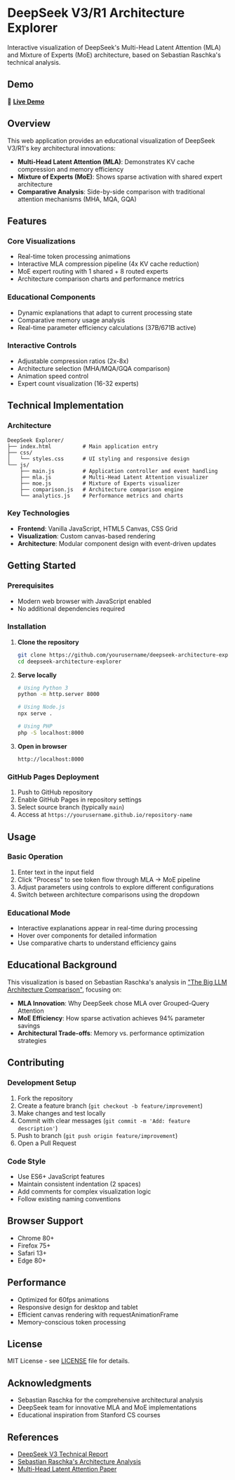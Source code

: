 # DeepSeek V3/R1 Architecture Explorer

Interactive visualization of DeepSeek's Multi-Head Latent Attention (MLA) and Mixture of Experts (MoE) architecture, based on Sebastian Raschka's technical analysis.



## Demo

🔗 **[Live Demo](https://0xchamin.github.io/deepseek/)**

## Overview

This web application provides an educational visualization of DeepSeek V3/R1's key architectural innovations:

- **Multi-Head Latent Attention (MLA)**: Demonstrates KV cache compression and memory efficiency
- **Mixture of Experts (MoE)**: Shows sparse activation with shared expert architecture
- **Comparative Analysis**: Side-by-side comparison with traditional attention mechanisms (MHA, MQA, GQA)

## Features

### Core Visualizations
- Real-time token processing animations
- Interactive MLA compression pipeline (4x KV cache reduction)
- MoE expert routing with 1 shared + 8 routed experts
- Architecture comparison charts and performance metrics

### Educational Components
- Dynamic explanations that adapt to current processing state
- Comparative memory usage analysis
- Real-time parameter efficiency calculations (37B/671B active)

### Interactive Controls
- Adjustable compression ratios (2x-8x)
- Architecture selection (MHA/MQA/GQA comparison)
- Animation speed control
- Expert count visualization (16-32 experts)

## Technical Implementation

### Architecture
```
DeepSeek Explorer/
├── index.html          # Main application entry
├── css/
│   └── styles.css      # UI styling and responsive design
└── js/
    ├── main.js         # Application controller and event handling
    ├── mla.js          # Multi-Head Latent Attention visualizer
    ├── moe.js          # Mixture of Experts visualizer
    ├── comparison.js   # Architecture comparison engine
    └── analytics.js    # Performance metrics and charts
```

### Key Technologies
- **Frontend**: Vanilla JavaScript, HTML5 Canvas, CSS Grid
- **Visualization**: Custom canvas-based rendering
- **Architecture**: Modular component design with event-driven updates

## Getting Started

### Prerequisites
- Modern web browser with JavaScript enabled
- No additional dependencies required

### Installation

1. **Clone the repository**
   ```bash
   git clone https://github.com/yourusername/deepseek-architecture-explorer.git
   cd deepseek-architecture-explorer
   ```

2. **Serve locally**
   ```bash
   # Using Python 3
   python -m http.server 8000
   
   # Using Node.js
   npx serve .
   
   # Using PHP
   php -S localhost:8000
   ```

3. **Open in browser**
   ```
   http://localhost:8000
   ```

### GitHub Pages Deployment

1. Push to GitHub repository
2. Enable GitHub Pages in repository settings
3. Select source branch (typically `main`)
4. Access at `https://yourusername.github.io/repository-name`

## Usage

### Basic Operation
1. Enter text in the input field
2. Click "Process" to see token flow through MLA → MoE pipeline
3. Adjust parameters using controls to explore different configurations
4. Switch between architecture comparisons using the dropdown

### Educational Mode
- Interactive explanations appear in real-time during processing
- Hover over components for detailed information
- Use comparative charts to understand efficiency gains

## Educational Background

This visualization is based on Sebastian Raschka's analysis in ["The Big LLM Architecture Comparison"](https://magazine.sebastianraschka.com/p/the-big-llm-architecture-comparison), focusing on:

- **MLA Innovation**: Why DeepSeek chose MLA over Grouped-Query Attention
- **MoE Efficiency**: How sparse activation achieves 94% parameter savings
- **Architectural Trade-offs**: Memory vs. performance optimization strategies

## Contributing

### Development Setup
1. Fork the repository
2. Create a feature branch (`git checkout -b feature/improvement`)
3. Make changes and test locally
4. Commit with clear messages (`git commit -m 'Add: feature description'`)
5. Push to branch (`git push origin feature/improvement`)
6. Open a Pull Request

### Code Style
- Use ES6+ JavaScript features
- Maintain consistent indentation (2 spaces)
- Add comments for complex visualization logic
- Follow existing naming conventions

## Browser Support

- Chrome 80+
- Firefox 75+
- Safari 13+
- Edge 80+

## Performance

- Optimized for 60fps animations
- Responsive design for desktop and tablet
- Efficient canvas rendering with requestAnimationFrame
- Memory-conscious token processing

## License

MIT License - see [LICENSE](LICENSE) file for details.

## Acknowledgments

- Sebastian Raschka for the comprehensive architectural analysis
- DeepSeek team for innovative MLA and MoE implementations
- Educational inspiration from Stanford CS courses

## References

- [DeepSeek V3 Technical Report](https://arxiv.org/abs/2412.19437)
- [Sebastian Raschka's Architecture Analysis](https://magazine.sebastianraschka.com/p/the-big-llm-architecture-comparison)
- [Multi-Head Latent Attention Paper](https://arxiv.org/abs/2405.04434)
